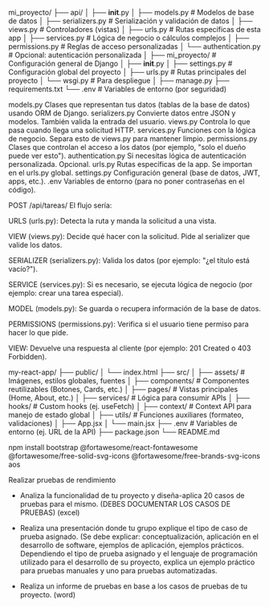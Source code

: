 mi_proyecto/
├── api/
│   ├── __init__.py
│   ├── models.py              # Modelos de base de datos
│   ├── serializers.py         # Serialización y validación de datos
│   ├── views.py               # Controladores (vistas)
│   ├── urls.py                # Rutas específicas de esta app
│   ├── services.py            # Lógica de negocio o cálculos complejos
│   ├── permissions.py         # Reglas de acceso personalizadas
│   └── authentication.py      # Opcional: autenticación personalizada
│
├── mi_proyecto/               # Configuración general de Django
│   ├── __init__.py
│   ├── settings.py            # Configuración global del proyecto
│   ├── urls.py                # Rutas principales del proyecto
│   └── wsgi.py                # Para despliegue
│
├── manage.py
├── requirements.txt
└── .env                       # Variables de entorno (por seguridad)



models.py	Clases que representan tus datos (tablas de la base de datos) usando ORM de Django.
serializers.py	Convierte datos entre JSON y modelos. También valida la entrada del usuario.
views.py	Controla lo que pasa cuando llega una solicitud HTTP.
services.py	Funciones con la lógica de negocio. Separa esto de views.py para mantener limpio.
permissions.py	Clases que controlan el acceso a los datos (por ejemplo, "solo el dueño puede ver esto").
authentication.py	Si necesitas lógica de autenticación personalizada. Opcional.
urls.py	Rutas específicas de la app. Se importan en el urls.py global.
settings.py	Configuración general (base de datos, JWT, apps, etc.).
.env	Variables de entorno (para no poner contraseñas en el código).





POST /api/tareas/
El flujo sería:

URLS (urls.py): Detecta la ruta y manda la solicitud a una vista.

VIEW (views.py): Decide qué hacer con la solicitud. Pide al serializer que valide los datos.

SERIALIZER (serializers.py): Valida los datos (por ejemplo: "¿el título está vacío?").

SERVICE (services.py): Si es necesario, se ejecuta lógica de negocio (por ejemplo: crear una tarea especial).

MODEL (models.py): Se guarda o recupera información de la base de datos.

PERMISSIONS (permissions.py): Verifica si el usuario tiene permiso para hacer lo que pide.

VIEW: Devuelve una respuesta al cliente (por ejemplo: 201 Created o 403 Forbidden).








my-react-app/
├── public/
│   └── index.html
├── src/
│   ├── assets/           # Imágenes, estilos globales, fuentes
│   ├── components/       # Componentes reutilizables (Botones, Cards, etc.)
│   ├── pages/            # Vistas principales (Home, About, etc.)
│   ├── services/         # Lógica para consumir APIs
│   ├── hooks/            # Custom hooks (ej. useFetch)
│   ├── context/          # Context API para manejo de estado global
│   ├── utils/            # Funciones auxiliares (formateo, validaciones)
│   ├── App.jsx
│   └── main.jsx
├── .env                  # Variables de entorno (ej. URL de la API)
├── package.json
└── README.md






npm install bootstrap @fortawesome/react-fontawesome @fortawesome/free-solid-svg-icons @fortawesome/free-brands-svg-icons aos














Realizar pruebas de rendimiento





- Analiza la funcionalidad de tu proyecto y diseña-aplica 20 casos de pruebas para el mismo. (DEBES DOCUMENTAR LOS CASOS DE PRUEBAS) (excel)


- Realiza una presentación donde tu grupo explique el tipo de caso de prueba asignado. (Se debe explicar: conceptualización, aplicación en el desarrollo de software, ejemplos de aplicación, ejemplos prácticos. Dependiendo el tipo de prueba asignado y el lenguaje de programación utilizado para el desarrollo de su proyecto, explica un ejemplo práctico para pruebas manuales y uno para pruebas automatizadas. 

- Realiza un informe de pruebas en base a los casos de pruebas de tu proyecto. (word)

